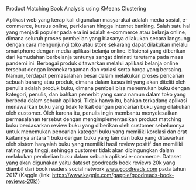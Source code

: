 Product Matching Book Analysis using KMeans Clustering

Aplikasi web yang kerap kali digunakan masyarakat adalah media sosial, e-commerce, kursus online, periklanan hingga internet banking. Salah satu hal yang menjadi populer pada era ini adalah e-commerce atau belanja online, dimana seluruh proses pembelian yang biasanya dilakukan secara langsung dengan cara mengunjungi toko atau store sekarang dapat dilakukan melalui smartphone dengan media aplikasi belanja online. Efisiensi yang diberikan dari kemudahan berbelanja tentunya sangat diminati terutama pada masa pandemi ini. Berbagai produk ditawarkan melalui aplikasi belanja online tersebut dengan keanekaragaman dan variasi serta harga yang bersaing. Namun, terdapat permasalahan besar dalam melakukan proses pencarian sebuah barang atau produk, dimana dalam kasus ini yang akan diteliti oleh penulis adalah produk buku, dimana pembeli bisa menemukan buku dengan kategori, penulis, dan bahkan penerbit yang sama namun dalam toko yang berbeda dalam sebuah aplikasi. Tidak hanya itu, bahkan terkadang aplikasi menawarkan buku yang tidak terkait dengan pencarian buku yang dilakukan oleh customer. Oleh karena itu, penulis ingin membantu menyelesaikan permasalahan tersebut dengan mengimplementasikan product matching buku berdasarkan review buku yang diberikan oleh customer sebelumnya untuk menemukan pencarian kategori buku yang memiliki korelasi dan erat kaitannya antara 1 buku dengan buku yang lain dan buku yang ditawarkan oleh sistem hanyalah buku yang memiliki hasil review positif dan memiliki rating yang tinggi, sehingga customer tidak akan dibingungkan dalam melakukan pembelian buku dalam sebuah aplikasi e-commerce.
Dataset yang akan digunakan yaitu dataset goodreads book reviews 20k yang diambil dari book readers social network www.goodreads.com pada tahun 2017 (Kaggle (link: https://www.kaggle.com/gapple/goodreads-book-reviews-20k)) 

